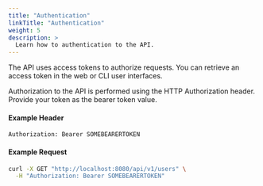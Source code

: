 ```yaml
---
title: "Authentication"
linkTitle: "Authentication"
weight: 5
description: >
  Learn how to authentication to the API.
---
```


The API uses access tokens to authorize requests. You can retrieve an access token in the web or CLI user interfaces.

Authorization to the API is performed using the HTTP Authorization header. Provide your token as the bearer token value.

#### Example Header

```
Authorization: Bearer SOMEBEARERTOKEN
```

#### Example Request

```sh
curl -X GET "http://localhost:8080/api/v1/users" \
  -H "Authorization: Bearer SOMEBEARERTOKEN"
```
